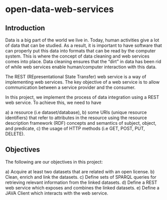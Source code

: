 # open-data-web-services

## Introduction
Data is a big part of the world we live in. Today, human activities give a lot of data that can be studied. As a result, it is important to have software that can properly put this data into formats that can be read by the computer system. This is where the concept of data cleaning and web services comes into place. Data cleaning ensures that the “dirt” in data has been rid
of while web services enable human/computer interaction with this data.

The  REST  (REpresentational  State  Transfer) web  service  is  a  way of  implementing  web services. The key objective of a web service is to allow communication between a service provider and the consumer.

In this project, we implement the process of data integration using a REST web service. To
achieve this, we need to have

a)   a resource (i.e dataset/database),
b) some URIs (unique resource identifiers) that refer to attributes in the resource using
the resource description framework (RDF) concepts and semantics of subject, object,
and predicate,
c)   the usage of HTTP methods (i.e GET, POST, PUT, DELETE).

## Objectives

The following are our objectives in this project:

a)   Acquire at least two datasets that are related with an open license.
b)  Clean, enrich and link the datasets.
c)   Define sets of SPARQL queries for retrieving relevant information from the linked
datasets.
d)  Define a REST web service which exposes and combines the linked datasets.
e)   Define a JAVA Client which interacts with the web service.
